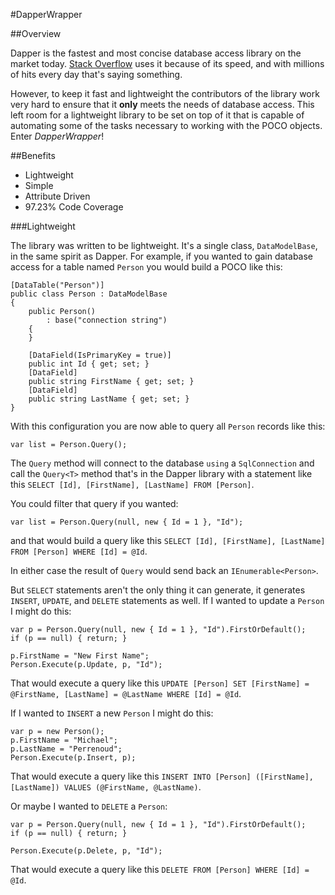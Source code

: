 #DapperWrapper

##Overview

Dapper is the fastest and most concise database access library on the market today. [Stack Overflow](http://stackoverflow.com) uses it because of its speed, and with millions of hits every day that's saying something.

However, to keep it fast and lightweight the contributors of the library work very hard to ensure that it **only** meets the needs of database access. This left room for a lightweight library to be set on top of it that is capable of automating some of the tasks necessary to working with the POCO objects. Enter *DapperWrapper*!

##Benefits

* Lightweight
* Simple
* Attribute Driven
* 97.23% Code Coverage

###Lightweight

The library was written to be lightweight. It's a single class, `DataModelBase`, in the same spirit as Dapper. For example, if you wanted to gain database access for a table named `Person` you would build a POCO like this:

    [DataTable("Person")]
    public class Person : DataModelBase
    {
        public Person()
            : base("connection string")
        {
        }
        
        [DataField(IsPrimaryKey = true)]
        public int Id { get; set; }
        [DataField]
        public string FirstName { get; set; }
        [DataField]
        public string LastName { get; set; }
    }

With this configuration you are now able to query all `Person` records like this:

    var list = Person.Query();

The `Query` method will connect to the database `using` a `SqlConnection` and call the `Query<T>` method that's in the Dapper library with a statement like this `SELECT [Id], [FirstName], [LastName] FROM [Person]`.

You could filter that query if you wanted:

    var list = Person.Query(null, new { Id = 1 }, "Id");

and that would build a query like this `SELECT [Id], [FirstName], [LastName] FROM [Person] WHERE [Id] = @Id`.

In either case the result of `Query` would send back an `IEnumerable<Person>`.

But `SELECT` statements aren't the only thing it can generate, it generates `INSERT`, `UPDATE`, and `DELETE` statements as well. If I wanted to update a `Person` I might do this:

    var p = Person.Query(null, new { Id = 1 }, "Id").FirstOrDefault();
    if (p == null) { return; }
    
    p.FirstName = "New First Name";
    Person.Execute(p.Update, p, "Id");

That would execute a query like this `UPDATE [Person] SET [FirstName] = @FirstName, [LastName] = @LastName WHERE [Id] = @Id`.

If I wanted to `INSERT` a new `Person` I might do this:

    var p = new Person();
    p.FirstName = "Michael";
    p.LastName = "Perrenoud";
    Person.Execute(p.Insert, p);

That would execute a query like this `INSERT INTO [Person] ([FirstName], [LastName]) VALUES (@FirstName, @LastName)`.

Or maybe I wanted to `DELETE` a `Person`:

    var p = Person.Query(null, new { Id = 1 }, "Id").FirstOrDefault();
    if (p == null) { return; }
    
    Person.Execute(p.Delete, p, "Id");

That would execute a query like this `DELETE FROM [Person] WHERE [Id] = @Id`.
